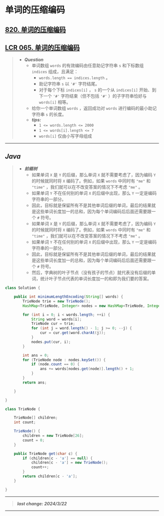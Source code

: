 # 单词的压缩编码

## [820. 单词的压缩编码](https://leetcode.cn/problems/short-encoding-of-words/)

## [LCR 065. 单词的压缩编码](https://leetcode.cn/problems/iSwD2y/)

> - ***Question***
>   - 单词数组 `words` 的有效编码由任意助记字符串 `s` 和下标数组 `indices` 组成，且满足：
>     - `words.length == indices.length` 。
>     - 助记字符串 `s` 以 `'#'` 字符结尾。
>     - 对于每个下标 `indices[i]` ， `s` 的一个从 `indices[i]` 开始、到下一个 `'#'` 字符结束（但不包括 `'#'` ）的子字符串恰好与 `words[i]` 相等。
>   - 给你一个单词数组 `words` ，返回成功对 `words` 进行编码的最小助记字符串 `s` 的长度。
>   - ***tips:***
>     - `1 <= words.length <= 2000`
>     - `1 <= words[i].length <= 7`
>     - `words[i]` 仅由小写字母组成

---

## *Java*

> - ***前缀树***
>   - 如果单词 `X` 是 `Y` 的后缀，那么单词 `X` 就不需要考虑了，因为编码 `Y` 的时候就同时将 `X` 编码了。例如，如果 `words` 中同时有 `"me"` 和 `"time"` ，我们就可以在不改变答案的情况下不考虑 `"me"` 。
>   - 如果单词 `Y` 不在任何别的单词 `X` 的后缀中出现，那么 `Y` 一定是编码字符串的一部分。
>   - 因此，目标就是保留所有不是其他单词后缀的单词，最后的结果就是这些单词长度加一的总和，因为每个单词编码后后面还需要跟一个 `#` 符号。
>   - 如果单词 `X` 是 `Y` 的后缀，那么单词 `X` 就不需要考虑了，因为编码 `Y` 的时候就同时将 `X` 编码了。例如，如果 `words` 中同时有 `"me"` 和 `"time"` ，我们就可以在不改变答案的情况下不考虑 `"me"` 。
>   - 如果单词 `Y` 不在任何别的单词 `X` 的后缀中出现，那么 `Y` 一定是编码字符串的一部分。
>   - 因此，目标就是保留所有不是其他单词后缀的单词，最后的结果就是这些单词长度加一的总和，因为每个单词编码后后面还需要跟一个 `#` 符号。
>   - 然后，字典树的叶子节点（没有孩子的节点）就代表没有后缀的单词，统计叶子节点代表的单词长度加一的和即为我们要的答案。

```java
class Solution {

    public int minimumLengthEncoding(String[] words) {
        TrieNode trie = new TrieNode();
        HashMap<TrieNode, Integer> nodes = new HashMap<TrieNode, Integer>();

        for (int i = 0; i < words.length; ++i) {
            String word = words[i];
            TrieNode cur = trie;
            for (int j = word.length() - 1; j >= 0; --j) {
                cur = cur.get(word.charAt(j));
            }
            nodes.put(cur, i);
        }

        int ans = 0;
        for (TrieNode node : nodes.keySet()) {
            if (node.count == 0) {
                ans += words[nodes.get(node)].length() + 1;
            }
        }
        return ans;

    }

}

class TrieNode {

    TrieNode[] children;
    int count;

    TrieNode() {
        children = new TrieNode[26];
        count = 0;
    }

    public TrieNode get(char c) {
        if (children[c - 'a'] == null) {
            children[c - 'a'] = new TrieNode();
            count++;
        }
        return children[c - 'a'];
    }

}
```

---

> ***last change: 2024/3/22***

---
